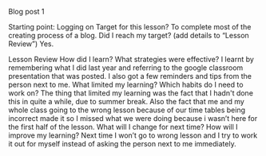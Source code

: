 


Blog post 1





Starting point:
Logging on
Target for this lesson?
To complete most of the creating process of a blog.
Did I reach my target? 
(add details to “Lesson Review”)
Yes.


Lesson Review
How did I learn? What strategies were effective? 
I learnt by remembering what I did last year and referring to the google classroom presentation that was posted. I also got a few reminders and tips from the person next to me.
What limited my learning? Which habits do I need to work on? 
The thing that limited my learning was the fact that I hadn't done this in quite a while, due to summer break. Also the fact that me and my whole class going to the wrong lesson because of our time tables being incorrect made it so I missed what we were doing because i wasn’t here for the first half of the lesson.
What will I change for next time? How will I improve my learning?
Next time I won’t go to wrong lesson and I  try to work it out for myself instead of asking the person next to me immediately.

